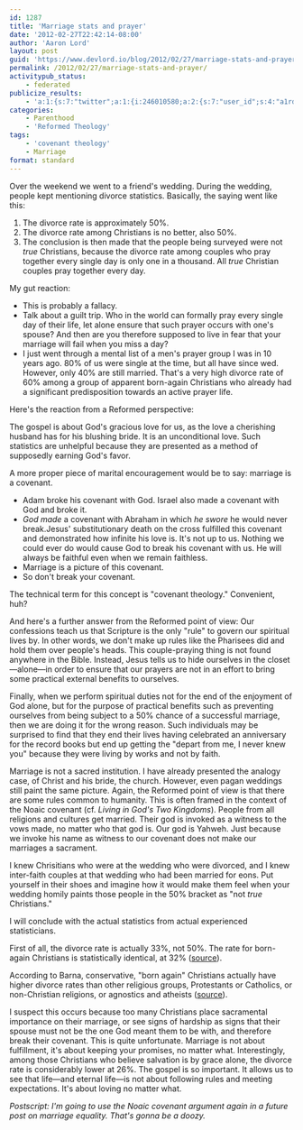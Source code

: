 ```yaml
---
id: 1287
title: 'Marriage stats and prayer'
date: '2012-02-27T22:42:14-08:00'
author: 'Aaron Lord'
layout: post
guid: 'https://www.devlord.io/blog/2012/02/27/marriage-stats-and-prayer/'
permalink: /2012/02/27/marriage-stats-and-prayer/
activitypub_status:
    - federated
publicize_results:
    - 'a:1:{s:7:"twitter";a:1:{i:246010580;a:2:{s:7:"user_id";s:4:"a1rd";s:7:"post_id";s:18:"174383892562837504";}}}'
categories:
    - Parenthood
    - 'Reformed Theology'
tags:
    - 'covenant theology'
    - Marriage
format: standard
---
```


Over the weekend we went to a friend's wedding. During the wedding, people kept mentioning divorce statistics. Basically, the saying went like this:
<ol>
	<li>The divorce rate is approximately 50%.</li>
	<li>The divorce rate among Christians is no better, also 50%.</li>
	<li>The conclusion is then made that the people being surveyed were not <em>true</em> Christians, because the divorce rate among couples who pray together every single day is only one in a thousand. All <em>true</em> Christian couples pray together every day.</li>
</ol>
My gut reaction:
<ul>
	<li>This is probably a fallacy.</li>
	<li>Talk about a guilt trip. Who in the world can formally pray every single day of their life, let alone ensure that such prayer occurs with one's spouse? And then are you therefore supposed to live in fear that your marriage will fail when you miss a day?</li>
	<li>I just went through a mental list of a men's prayer group I was in 10 years ago. 80% of us were single at the time, but all have since wed. However, only 40% are still married. That's a very high divorce rate of 60% among a group of apparent born-again Christians who already had a significant predisposition towards an active prayer life.</li>
</ul>
Here's the reaction from a Reformed perspective:

The gospel is about God's gracious love for us, as the love a cherishing husband has for his blushing bride. It is an unconditional love. Such statistics are unhelpful because they are presented as a method of supposedly earning God's favor.

A more proper piece of marital encouragement would be to say: marriage is a covenant.
<ul>
	<li>Adam broke his covenant with God. Israel also made a covenant with God and broke it.</li>
	<li><em>God made</em> a covenant with Abraham in which <em>he swore</em> he would never break.Jesus' substitutionary death on the cross fulfilled this covenant and demonstrated how infinite his love is. It's not up to us. Nothing we could ever do would cause God to break his covenant with us. He will always be faithful even when we remain faithless.</li>
	<li>Marriage is a picture of this covenant.</li>
	<li>So don't break your covenant.</li>
</ul>
The technical term for this concept is "covenant theology." Convenient, huh?

And here's a further answer from the Reformed point of view: Our confessions teach us that Scripture is the only "rule" to govern our spiritual lives by. In other words, we don't make up rules like the Pharisees did and hold them over people's heads. This couple-praying thing is not found anywhere in the Bible. Instead, Jesus tells us to hide ourselves in the closet—alone—in order to ensure that our prayers are not in an effort to bring some practical external benefits to ourselves.

Finally, when we perform spiritual duties not for the end of the enjoyment of God alone, but for the purpose of practical benefits such as preventing ourselves from being subject to a 50% chance of a successful marriage, then we are doing it for the wrong reason. Such individuals may be surprised to find that they end their lives having celebrated an anniversary for the record books but end up getting the "depart from me, I never knew you" because they were living by works and not by faith.

Marriage is not a sacred institution. I have already presented the analogy case, of Christ and his bride, the church. However, even pagan weddings still paint the same picture. Again, the Reformed point of view is that there are some rules common to humanity. This is often framed in the context of the Noaic covenant (cf. <em>Living in God's Two Kingdoms</em>). People from all religions and cultures get married. Their god is invoked as a witness to the vows made, no matter who that god is. Our god is Yahweh. Just because we invoke his name as witness to our covenant does not make our marriages a sacrament.

I knew Chrisitians who were at the wedding who were divorced, and I knew inter-faith couples at that wedding who had been married for eons. Put yourself in their shoes and imagine how it would make them feel when your wedding homily paints those people in the 50% bracket as "not <em>true</em> Christians."

I will conclude with the actual statistics from actual experienced statisticians.

First of all, the divorce rate is actually 33%, not 50%. The rate for born-again Christians is statistically identical, at 32% (<a href="http://www.barna.org/barna-update/article/15-familykids/42-new-marriage-and-divorce-statistics-released">source</a>).

According to Barna, conservative, "born again" Christians actually have higher divorce rates than other religious groups, Protestants or Catholics, or non-Christian religions, or agnostics and atheists (<a href="http://www.religioustolerance.org/chr_dira.htm">source</a>).

I suspect this occurs because too many Christians place sacramental importance on their marriage, or see signs of hardship as signs that their spouse must not be the one God meant them to be with, and therefore break their covenant. This is quite unfortunate. Marriage is not about fulfillment, it's about keeping your promises, no matter what. Interestingly, among those Christians who believe salvation is by grace alone, the divorce rate is considerably lower at 26%. The gospel is so important. It allows us to see that life—and eternal life—is not about following rules and meeting expectations. It's about loving no matter what.

<em>Postscript: I'm going to use the Noaic covenant argument again in a future post on marriage equality. That's gonna be a doozy.</em>